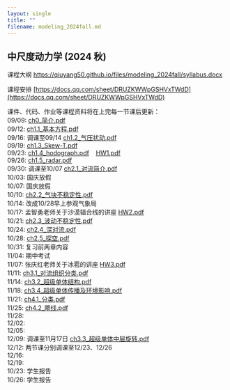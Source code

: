 ```yaml
---
layout: single
title: ""
filename: modeling_2024fall.md
---
```


**中尺度动力学 (2024 秋)**  
---
课程大纲 <a href="https://qiuyang50.github.io/files/mesoscale_2024fall/syllabus.docx">https://qiuyang50.github.io/files/modeling_2024fall/syllabus.docx</a>

课程安排 [https://docs.qq.com/sheet/DRUZKWWpGSHVxTWdD](https://docs.qq.com/sheet/DRUZKWWpGSHVxTWdD)

课件、代码、作业等课程资料将在上完每一节课后更新：  
09/09: <a href="https://qiuyang50.github.io/files/mesoscale_2024fall/ch0_简介.pdf">ch0_简介.pdf</a>   
09/12: <a href="https://qiuyang50.github.io/files/mesoscale_2024fall/ch1.1_基本方程.pdf">ch1.1_基本方程.pdf</a>    
09/16: 调课至09/14 <a href="https://qiuyang50.github.io/files/mesoscale_2024fall/ch1.2_气压扰动.pdf">ch1.2_气压扰动.pdf</a>     
09/19: <a href="https://qiuyang50.github.io/files/mesoscale_2024fall/ch1.3_Skew-T.pdf">ch1.3_Skew-T.pdf</a>    
09/23: <a href="https://qiuyang50.github.io/files/mesoscale_2024fall/ch1.4_hodograph.pdf">ch1.4_hodograph.pdf</a> &nbsp;&nbsp; <a href="https://qiuyang50.github.io/files/mesoscale_2024fall/HW1.pdf">HW1.pdf</a>  
09/26: <a href="https://qiuyang50.github.io/files/mesoscale_2024fall/ch1.5_radar.pdf">ch1.5_radar.pdf</a>   
09/30: 调课至10/07 <a href="https://qiuyang50.github.io/files/mesoscale_2024fall/ch2.1_对流简介.pdf">ch2.1_对流简介.pdf</a>  
10/03: 国庆放假       
10/07: 国庆放假      
10/10: <a href="https://qiuyang50.github.io/files/mesoscale_2024fall/ch2.2_气块不稳定性.pdf">ch2.2_气块不稳定性.pdf</a>  
10/14: 改成10/28早上参观气象局   
10/17: 孟智勇老师关于沙漠辐合线的讲座 <a href="https://qiuyang50.github.io/files/mesoscale_2024fall/HW2.pdf">HW2.pdf</a>  
10/21: <a href="https://qiuyang50.github.io/files/mesoscale_2024fall/ch2.3_波动不稳定性.pdf">ch2.3_波动不稳定性.pdf</a>   
10/24: <a href="https://qiuyang50.github.io/files/mesoscale_2024fall/ch2.4_深对流.pdf">ch2.4_深对流.pdf</a>   
10/28: <a href="https://qiuyang50.github.io/files/mesoscale_2024fall/ch2.5_探空.pdf">ch2.5_探空.pdf</a>    
10/31: 复习前两章内容  
11/04: 期中考试   
11/07: 张庆红老师关于冰雹的讲座 <a href="https://qiuyang50.github.io/files/mesoscale_2024fall/HW3.pdf">HW3.pdf</a>      
11/11: <a href="https://qiuyang50.github.io/files/mesoscale_2024fall/ch3.1_对流组织分类.pdf">ch3.1_对流组织分类.pdf</a>    
11/14: <a href="https://qiuyang50.github.io/files/mesoscale_2024fall/ch3.2_超级单体结构.pdf">ch3.2_超级单体结构.pdf</a>     
11/18: <a href="https://qiuyang50.github.io/files/mesoscale_2024fall/ch3.4_超级单体传播及环境影响.pdf">ch3.4_超级单体传播及环境影响.pdf</a>     
11/21: <a href="https://qiuyang50.github.io/files/mesoscale_2024fall/ch4.1_分类.pdf">ch4.1_分类.pdf</a>    
11/25: <a href="https://qiuyang50.github.io/files/mesoscale_2024fall/ch4.2_飑线.pdf">ch4.2_飑线.pdf</a>  
11/28:  
12/02:  
12/05:  
12/09: 调课至11月17日 <a href="https://qiuyang50.github.io/files/mesoscale_2024fall/ch3.3_超级单体中层旋转.pdf">ch3.3_超级单体中层旋转.pdf</a>    
12/12: 两节课分别调课至12/23、12/26   
12/16:  
12/19:  
10/23: 学生报告    
10/26: 学生报告 
